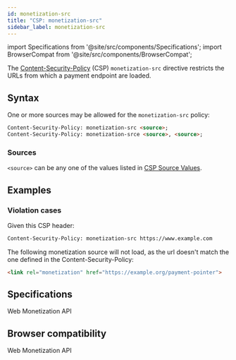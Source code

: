 ```yaml
---
id: monetization-src
title: "CSP: monetization-src"
sidebar_label: monetization-src
---
```

import Specifications from '@site/src/components/Specifications';
import BrowserCompat from '@site/src/components/BrowserCompat';

The [Content-Security-Policy](https://developer.mozilla.org/en-US/docs/Web/HTTP/Headers/Content-Security-Policy) (CSP) `monetization-src` directive restricts the URLs from which a payment endpoint are loaded. 

## Syntax

One or more sources may be allowed for the `monetization-src` policy:

```html
Content-Security-Policy: monetization-src <source>;
Content-Security-Policy: monetization-srce <source>, <source>;
```

### Sources

`<source>` can be any one of the values listed in [CSP Source Values](https://developer.mozilla.org/en-US/docs/Web/HTTP/Headers/Content-Security-Policy/Sources#sources).

## Examples
### Violation cases

Given this CSP header: 

```html
Content-Security-Policy: monetization-src https://www.example.com
```

The following monetization source will not load, as the url doesn't match the one defined in the Content-Security-Policy: 

```html
<link rel="monetization" href="https://example.org/payment-pointer">
```


## Specifications

<Specifications link="monetization-src-directive">Web Monetization API</Specifications>

## Browser compatibility

<BrowserCompat data="monetization-src.json">Web Monetization API</BrowserCompat>

